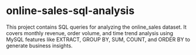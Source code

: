# online-sales-sql-analysis
This project contains SQL queries for analyzing the online_sales dataset. It covers monthly revenue, order volume, and time trend analysis using MySQL features like EXTRACT, GROUP BY, SUM, COUNT, and ORDER BY to generate business insights.


